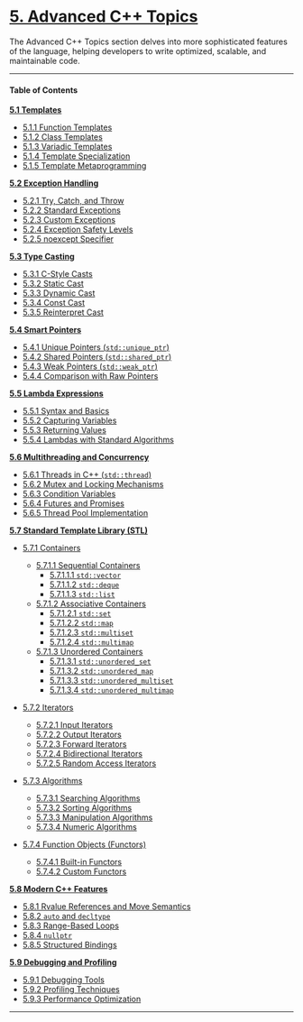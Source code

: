 # [5. Advanced C++ Topics](#5-advanced-c-topics)

The Advanced C++ Topics section delves into more sophisticated features of the language, helping developers to write optimized, scalable, and maintainable code.  

---

#### Table of Contents

[**5.1 Templates**](https://github.com/AkshayChandole/Cpp-Handbook/blob/main/AdvancedCppTopics/Templates.md#51-templates)
- [5.1.1 Function Templates](https://github.com/AkshayChandole/Cpp-Handbook/blob/main/AdvancedCppTopics/Templates.md#511-function-templates)  
- [5.1.2 Class Templates](https://github.com/AkshayChandole/Cpp-Handbook/blob/main/AdvancedCppTopics/Templates.md#512-class-templates)  
- [5.1.3 Variadic Templates](https://github.com/AkshayChandole/Cpp-Handbook/blob/main/AdvancedCppTopics/Templates.md#513-variadic-templates)  
- [5.1.4 Template Specialization](https://github.com/AkshayChandole/Cpp-Handbook/blob/main/AdvancedCppTopics/Templates.md#514-template-specialization)  
- [5.1.5 Template Metaprogramming](https://github.com/AkshayChandole/Cpp-Handbook/blob/main/AdvancedCppTopics/Templates.md#515-template-metaprogramming)  

[**5.2 Exception Handling**]()
- [5.2.1 Try, Catch, and Throw](#521-try-catch-and-throw)  
- [5.2.2 Standard Exceptions](#522-standard-exceptions)  
- [5.2.3 Custom Exceptions](#523-custom-exceptions)  
- [5.2.4 Exception Safety Levels](#524-exception-safety-levels)  
- [5.2.5 noexcept Specifier](#525-noexcept-specifier)  

[**5.3 Type Casting**]()
- [5.3.1 C-Style Casts](#531-c-style-casts)  
- [5.3.2 Static Cast](#532-static-cast)  
- [5.3.3 Dynamic Cast](#533-dynamic-cast)  
- [5.3.4 Const Cast](#534-const-cast)  
- [5.3.5 Reinterpret Cast](#535-reinterpret-cast)  

[**5.4 Smart Pointers**]()
- [5.4.1 Unique Pointers (`std::unique_ptr`)](#541-unique-pointers-stdunique_ptr)  
- [5.4.2 Shared Pointers (`std::shared_ptr`)](#542-shared-pointers-stdshared_ptr)  
- [5.4.3 Weak Pointers (`std::weak_ptr`)](#543-weak-pointers-stdweak_ptr)  
- [5.4.4 Comparison with Raw Pointers](#544-comparison-with-raw-pointers)  

[**5.5 Lambda Expressions**]()
- [5.5.1 Syntax and Basics](#551-syntax-and-basics)  
- [5.5.2 Capturing Variables](#552-capturing-variables)  
- [5.5.3 Returning Values](#553-returning-values)  
- [5.5.4 Lambdas with Standard Algorithms](#554-lambdas-with-standard-algorithms)  

[**5.6 Multithreading and Concurrency**]()
- [5.6.1 Threads in C++ (`std::thread`)](#561-threads-in-c-stdthread)  
- [5.6.2 Mutex and Locking Mechanisms](#562-mutex-and-locking-mechanisms)  
- [5.6.3 Condition Variables](#563-condition-variables)  
- [5.6.4 Futures and Promises](#564-futures-and-promises)  
- [5.6.5 Thread Pool Implementation](#565-thread-pool-implementation)  

[**5.7 Standard Template Library (STL)**]()  
- [5.7.1 Containers](#571-containers)  
  - [5.7.1.1 Sequential Containers](#5711-sequential-containers)  
    - [5.7.1.1.1 `std::vector`](#57111-stdvector)  
    - [5.7.1.1.2 `std::deque`](#57112-stddeque)  
    - [5.7.1.1.3 `std::list`](#57113-stdlist)  
  - [5.7.1.2 Associative Containers](#5712-associative-containers)  
    - [5.7.1.2.1 `std::set`](#57121-stdset)  
    - [5.7.1.2.2 `std::map`](#57122-stdmap)  
    - [5.7.1.2.3 `std::multiset`](#57123-stdmultiset)  
    - [5.7.1.2.4 `std::multimap`](#57124-stdmultimap)  
  - [5.7.1.3 Unordered Containers](#5713-unordered-containers)  
    - [5.7.1.3.1 `std::unordered_set`](#57131-stdunordered_set)  
    - [5.7.1.3.2 `std::unordered_map`](#57132-stdunordered_map)  
    - [5.7.1.3.3 `std::unordered_multiset`](#57133-stdunordered_multiset)  
    - [5.7.1.3.4 `std::unordered_multimap`](#57134-stdunordered_multimap)  

- [5.7.2 Iterators](#572-iterators)  
  - [5.7.2.1 Input Iterators](#5721-input-iterators)  
  - [5.7.2.2 Output Iterators](#5722-output-iterators)  
  - [5.7.2.3 Forward Iterators](#5723-forward-iterators)  
  - [5.7.2.4 Bidirectional Iterators](#5724-bidirectional-iterators)  
  - [5.7.2.5 Random Access Iterators](#5725-random-access-iterators)  

- [5.7.3 Algorithms](#573-algorithms)  
  - [5.7.3.1 Searching Algorithms](#5731-searching-algorithms)  
  - [5.7.3.2 Sorting Algorithms](#5732-sorting-algorithms)  
  - [5.7.3.3 Manipulation Algorithms](#5733-manipulation-algorithms)  
  - [5.7.3.4 Numeric Algorithms](#5734-numeric-algorithms)  

- [5.7.4 Function Objects (Functors)](#574-function-objects-functors)  
  - [5.7.4.1 Built-in Functors](#5741-built-in-functors)  
  - [5.7.4.2 Custom Functors](#5742-custom-functors)  

[**5.8 Modern C++ Features**]()
- [5.8.1 Rvalue References and Move Semantics](#581-rvalue-references-and-move-semantics)  
- [5.8.2 `auto` and `decltype`](#582-auto-and-decltype)  
- [5.8.3 Range-Based Loops](#583-range-based-loops)  
- [5.8.4 `nullptr`](#584-nullptr)  
- [5.8.5 Structured Bindings](#585-structured-bindings)  

[**5.9 Debugging and Profiling**]()  
- [5.9.1 Debugging Tools](#591-debugging-tools)  
- [5.9.2 Profiling Techniques](#592-profiling-techniques)  
- [5.9.3 Performance Optimization](#593-performance-optimization)  

---

